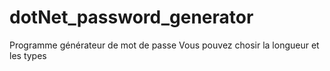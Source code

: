 # dotNet_password_generator
 Programme générateur de mot de passe
 Vous pouvez chosir la longueur et les types
